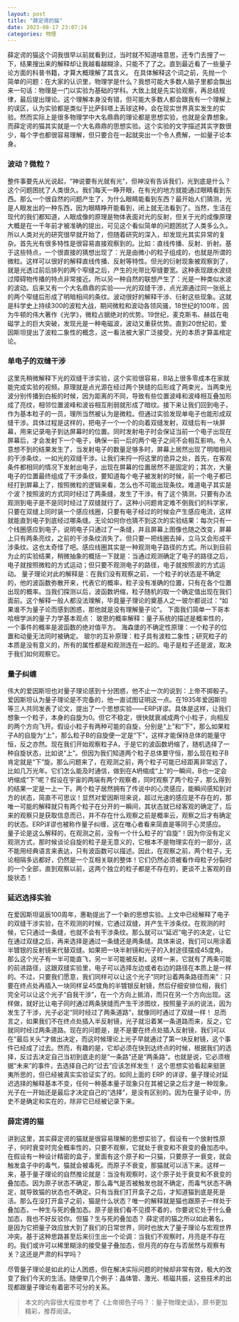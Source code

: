 ```yaml
---
layout: post
title: "薛定谔的猫"
date: 2023-08-17 23:07:24
categories: 物理
---
```


薛定谔的猫这个词我很早以前就看到过，当时就不知道啥意思，还专门去搜了一下，结果搜出来的解释却让我越看越糊涂，只能不了了之。直到最近看了一些量子论方面的科普书籍，才算大概理解了其含义。
在具体解释这个词之前，先抛一个简单的问题：在大家的认识里，物理学是什么？我想可能大多数人脑子里都会飘出来一句话：物理是一门以实验为基础的学科。大致上就是先实验观察，再总结规律，最后提出理论。这个理解本身没有错，但可能大多数人都会跟我有一个理解上的误区，认为实验都是类似于比萨斜塔上丢球这种，会在现实世界真实发生的实验。然而实际上是很多物理学中大名鼎鼎的理论都是思想实验，也就是全靠想象。而薛定谔的猫其实就是一个大名鼎鼎的思想实验。这个实验的文字描述其实字数很少，每个字也都很容易理解，但只要合在一起就突出一个令人费解，一如量子论本身。

### 波动？微粒？

整件事要先从光说起，“神说要有光就有光”，但神没有告诉我们，光到底是什么？这个问题困扰了人类很久。我们每天一睁开眼，在有光的地方就能通过眼睛看到东西。那么一个很自然的问题产生了，为什么眼睛能看到东西？最开始人们猜测，光是人眼发出的一种东西，因为眼睛睁开能看到，闭上就无法看到了。当然，生活在现代的我们都知道，人眼成像的原理是物体表面对光的反射，但关于光的成像原理大概是在一千年前才被准确的提出，可见这个看似简单的问题困扰了人类多么久。所以人类对光的研究很早就开始了，但随着研究的深入，却发现光其实异常的复杂。首先光有很多特性是很容易直接观察到的。比如：直线传播、反射、折射。基于这些特点，一个很直接的猜想出现了：光是由微小的粒子组成的，也就是所谓的微粒。这样可以很好的解释直线传播、反射等特性。但光的衍射现象被观察到了，就是光透过前后排列的两个窄缝之后，产生的光带比窄缝要宽。这种表现跟水波绕过障碍物传播的特点非常接近。所以另一种自然的联想产生了：光是一种类似水波的波动。后来又有一个大名鼎鼎的实验——光的双缝干涉，点光源通过同一张纸上的两个窄缝后形成了明暗相间的条纹。波动很好的解释干涉、衍射这些现象。这就是科学史上持续300的波粒大战，期间微粒和波动各领风骚，18世纪的100年，因为牛顿的伟大著作《光学》，微粒占据绝对的优势。19世纪，麦克斯韦、赫兹在电磁学上的巨大突破，发现光是一种电磁波，波动又重获优势。直到20世纪初，爱因斯坦提出了波粒二象性的概念，这一看法被大家广泛接受，光的本质才算盖棺定论。

### 单电子的双缝干涉

这里先稍微解释下光的双缝干涉实验，这个实验很容易，B站上很多零成本在家就能完成实验的视频。原理就是点光源在经过两个狭缝的后形成了两束光，当两束光波分别传播到白板的时候，因为距离的不同，导致有些位置波峰和波峰相互叠加形成了亮纹，相邻位置波峰和波谷相互削弱就形成了暗纹。接下来让我们回到电子，作为基本粒子的一员，理所当然被认为是微粒。但通过实验发现单电子也能形成双缝干涉。具体过程是这样的，把电子一个一个的向着双缝发射，双缝后有一块屏幕，用来记录电子到达屏幕时的位置。同时发射电子时会保证当前一个电子出现在屏幕后，才会发射下一个电子，确保一前一后的两个电子之间不会相互影响。令人意想不到的结果发生了，当发射电子的数量足够多时，屏幕上居然出现了明暗相间的干涉条纹，一如光的双缝干涉。让我们来捋一捋这里的诡异之处，首先，在客观条件都相同的情况下发射出电子，出现在屏幕的位置居然不是固定的；其次，大量电子的位置最终组成了干涉条纹，要知道每个电子被发射的时候，前一个电子都已经打到屏幕上了，按照微粒的逻辑来看，怎么也不可能出现条纹。难道电子其实是个波？按照波的方式同时经过了两条缝，发生了干涉。有了这个猜测，只要有办法观测到电子是不是同时经过了双缝就行了。这种小问题肯定难不倒我们的科学家，只要在双缝上同时装一个感应线圈，只要有电子经过的时候会产生感应电流，这样就能直到电子到底经过哪条缝。无论如何你也猜不到这次的实验结果：每次只有一个线圈感应到电子，说明电子只通过了一条缝，并且屏幕上图像也随之改变，屏幕上只有两条亮纹，之前的干涉条纹消失了。但只要一把线圈去掉，立马又会形成干涉条纹。这也太奇怪了吧。感应线圈其实是一种观测电子路径的方式。所以到目前为止的实验结果，稍微抽象的概括一下就是：当通过观测确定了电子的路径之后，电子就按照微粒的方式运动；但只要不观测电子的路径，电子就按照波的方式运动。
量子理论对此的解释是：在我们没有观察之前，一个粒子的状态是不确定的，他的波函数弥散开来，代表它的概率，粒子没有准确的位置，只有在各个位置出现的概率。当我们探测以后，波函数坍缩，粒子随机的取一个确定值出现在我们面前。这个解释一般人都没法理解，毕竟量子理论的奠基人之一玻尔都说过：“如果谁不为量子论而感到困惑，那他就是没有理解量子论”。
下面我们简单一下哥本哈根学派的量子力学基本观点：
玻恩的概率解释：量子系统的描述是概率性的，一个事件的概率是波函数的绝对值平方。
海森堡的不确定性原理：一个粒子的位置和动量无法同时被确定。
玻尔的互补原理：粒子具有波粒二象性；研究粒子的本质是没有意义的，所有的属性都是和观测连在一起的。电子是粒子还是波，取决于我们如何观察它。

### 量子纠缠

伟大的爱因斯坦也对量子理论感到十分困惑，他不止一次的说到：上帝不掷骰子。爱因斯坦认为量子理论是不完备的，他一直试图证明这一点。在1935年爱因斯坦等三人共同发表了论文，提出了一个思想实验——ERP详谬。具体是这样，让我们想象一个粒子，本身的自旋为0。但它不稳定，很快就衰减成两个小粒子，向相反的两个方向飞开。假设小粒子有两种可能的自旋，分别是“上”和“下”，那么如果粒子A的自旋为“上”，那么粒子B的自旋便一定是“下”，这样才能保持总体的能量守恒，反之亦然。现在我们开始观察粒子A，于是它的波函数坍缩了，随机选择了一种自旋状态，比如说“上”。但因为我们知道两个粒子总体要守恒，那么现在粒子B肯定就是“下”旋。那么问题来了，在观测之前，两个粒子可能已经距离非常远了，比如几万光年。它们怎么能及时通信，做到在A坍缩成“上”的一瞬间，B也一定会坍缩成“下”呢？假设在宇宙的两端有两个观察者，同时观察了两个粒子，那么得到的结果一定是一上一下。两个粒子居然拥有了传说中的心灵感应，能瞬间感知到对方的状态，简直不可思议！显然对爱因斯坦来说，超过光速的感应是不存在的，那唯一可能的解释就只有两个粒子在分开的一瞬间，其状态就已经客观的确定了，后来的观察只是获取信息而已，并不存在什么观察之前是概率云，观察之后才有确定的状态。ERP详谬也被称作量子纠缠，这在唯心者看来简直是等同于心灵感应。
量子论是这么解释的，在观测之前，没有一个什么粒子的“自旋”！因为你没有定义观测方式，那时候谈论自旋的粒子是无意义的，它根本不是物理实在的一部分，这不能用经典语言来表达，只有波函数可以描述。因此，在观察之前，两个粒子，无论相隔多远都好，仍然是一个互相关联的整体！它们仍然必须被看作母粒子分裂时的一个全部，直到观察以前，这两个独立的粒子都是不存在的，更谈不上客观的自旋状态！

### 延迟选择实验
在爱因斯坦诞辰100周年，惠勒提出了一个新的思想实验。上文中已经解释了电子的双缝干涉实验，在不观测的时候，它通过双缝，并产生干涉条纹。在观测的时候，它只通过一条缝，也就不会有干涉条纹。那么就可以“延迟”电子的决定，让它在通过双缝之后，再来选择是通过一条缝还是两条缝。具体来说，我们可以用涂着半镀银的反射镜来代替双缝。如果把一块半射镜和光子的入射途径摆成45度角，那么这个光子有一半可能直飞，另一半可能被反射。这样一来，它就有了两条可能的前进路径，这跟双缝实验里，电子可以选择左边或者右边的路径在本质上是一样的。不过，只要我们愿意，我们同样可以让这个光子“同时沿着两条路径而来”：只要在终点处再插入一块同样呈45度角的半镀银反射镜，然后仔细安排位相，我们完全可以让这个光子“自我干涉”，在一个方向上抵消，而只在另一个方向出现。这样做，就好比让电子同时通过两条狭缝而产生干涉图纹，按照量子派的说法，因为发生了干涉，光子必定“同时经过了两条道路”，就像同时通过了双缝一样！
总而言之，如果我们不在终点处插入半反射镜，光子就沿着某一条道路而来，反之，它就同时经过两条道路。现在的问题是，是不是要在终点处插入反射镜，我们可以在“最后关头”才做出决定，而这时候理论上光子早就通过了第一块反射镜，这个事件已经成了过去。然而，有趣的是，它却必须在快到达终点的时候，根据我们的选择，反过去决定自己当初到底走的是“一条路”还是“两条路”。也就是说，它必须根据“未来”的事件，去选择自己的“过去”应该怎样发生！
这个思想实验看起来挺匪夷所思的，但已经被真实实验证实了的。如同上面的 ERP 的详谬，量子理论对延迟选择的解释基本不变，任何一种基本量子现象只在其被记录之后才是一种现象。光子在一开始还是最后才决定自己的“选择”，是没有区别的。因为在量子论中，历史不是确定和实在的，除非它已经被记录下来。

### 薛定谔的猫
讲到这里，其实薛定谔的猫就是很容易理解的思想实验了。假设有一个放射性原子，何时衰变时完全概率性的，只要不观察，它就处于衰变和不衰变的叠加态中。在假设有一种设计精密的盒子，里面有这个原子和一只猫，只要原子一衰变，就会触发盒子中的毒气，猫就会被毒死。而原子不衰变，那猫就可以活下来。这样一来，基于量子理论的自然推论就是：当没有观察时，这个原子处于衰变和不衰变的叠加态。因为原子状态不确定，那么毒气是否被触发也就不确定，而毒气状态不确定，就导致猫的状态也不确定。只有当我们打开盒子之后，才知道猫到底是死是活。那么在没打开盒子之前，猫是什么状态？唯一的解释就是猫也跟原子一样处于叠加态，一种生与死的叠加态。原子是我们看不见摸不着的，你要说它处于什么叠加态，我也不好反驳你。但猫？生与死的叠加态？
薛定谔的猫之所以如此著名，是因为它把量子效应放大到了我们的日常世界，同时也放大了量子理论与宏观世界冲突。基于这种思路甚至后来衍生出一个论调：当我们不观察时，月亮是不存在的。我们或许可以稀里糊涂的接受量子叠加态，但月亮的存在与否居然与观察有关？这还是严肃的科学吗？

尽管量子理论是如此的让人困惑，但在解决实际问题的时候却非常有效，极大的改变了我们今天的生活。随便举几个例子：晶体管、激光、核磁共振，这些技术的出现都跟量子理论有着密不可分的关系。

> 本文的内容很大程度参考了《上帝掷色子吗？：量子物理史话》，原书更加精彩，推荐阅读。